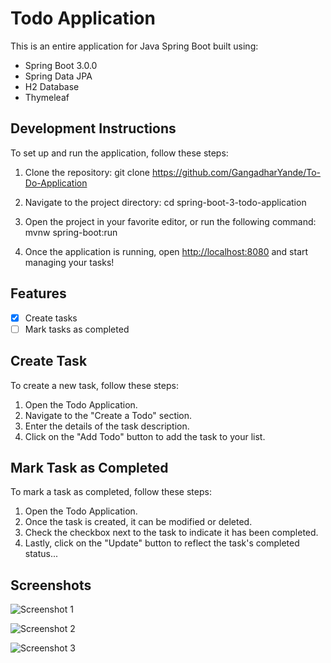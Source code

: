 # Todo Application

This is an entire application for Java Spring Boot built using:

- Spring Boot 3.0.0
- Spring Data JPA
- H2 Database
- Thymeleaf

## Development Instructions

To set up and run the application, follow these steps:

1. Clone the repository:
git clone https://github.com/GangadharYande/To-Do-Application



2. Navigate to the project directory:
cd spring-boot-3-todo-application



3. Open the project in your favorite editor, or run the following command:
mvnw spring-boot:run



4. Once the application is running, open [http://localhost:8080](http://localhost:8080) and start managing your tasks!

## Features

- [x] Create tasks
- [ ] Mark tasks as completed

## Create Task

To create a new task, follow these steps:

1. Open the Todo Application.
2. Navigate to the "Create a Todo" section.
3. Enter the details of the task description.
4. Click on the "Add Todo" button to add the task to your list.

## Mark Task as Completed

To mark a task as completed, follow these steps:

1. Open the Todo Application.
2. Once the task is created, it can be modified or deleted.
3. Check the checkbox next to the task to indicate it has been completed.
4. Lastly, click on the "Update" button to reflect the task's completed status...

## Screenshots

![Screenshot 1](https://github.com/GangadharYande/To-Do-Application/assets/36783781/4ff1b10e-cdb0-4f21-bc19-081c76e5b936)

![Screenshot 2](https://github.com/GangadharYande/To-Do-Application/assets/36783781/673c5020-3daa-4496-89e9-b470d066d5f2)

![Screenshot 3](https://github.com/GangadharYande/To-Do-Application/assets/36783781/fcaca442-6292-4388-8cc4-835c213a4609)
